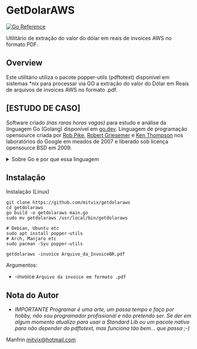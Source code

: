 # GetDolarAWS
[![Go Reference](https://pkg.go.dev/badge/mitvix/cloudcost.svg)](https://pkg.go.dev/mitvix/cloudcost)

Utilitário de extração do valor do dólar em reais de invoices AWS no formato PDF.

## Overview

Este utilitário utiliza o pacote popper-utils (pdftotext) disponível em sistemas *nix para processar via GO a extração do valor do Dólar em Reais de arquivos de invoices AWS no formato .pdf.


## [ESTUDO DE CASO]
Software criado _(nas raras horas vagas)_ para estudo e análise da línguagem Go (Golang) disponível em [go.dev](https://go.dev). Línguagem de programação opensource criada por [Rob Pike](https://pt.wikipedia.org/wiki/Rob_Pike), [Robert Griesemer](https://en.wikipedia.org/wiki/Robert_Griesemer) e [Ken Thompson](https://pt.wikipedia.org/wiki/Ken_Thompson) nos laboratórios do Google em meados de 2007 e liberado sob licença opensource BSD em 2009.

<details>

<summary>Sobre Go e por que essa linguagem</summary>

### Golang

Go foi projetado inicialmente com o objetivo de substituir projetos em C e C++ dentro do Google, por isso possui características simílares a essas línguagens, incluindo sua síntaxe, mas com abstrações voltadas a simplicidade e legibilidade, além de uma forte combinação de suporte a concorrência e desempenho. Sua estrutura automática de gerenciamento de memória (Garbage Collector) facilita a vida do desenvolvedor, mas gera overhead que a deixa pouco atrás em performance quando comparada a C, C++ e Rust, porém, muito a frente em desempenho em relação a Python, Java, PHP e etc. 

E mesmo perdendo em performance para Rust e C++, Go se tornou uma línguagem equilibrada que combina estruturas de baixo nível de C com a usabilidade do mundo moderno e sem o pesadelo da Orientação a Objetos, fazendo dela uma línguagem de programação simples, completa e perfeita para o uso em APIs, Micro serviços, Web Dev, Cloud e etc. 

Dentre os principais projetos escritos em Go, temos Kubernetes, kubectl, Minikube, Docker e outros. Veja mais em [https://go.dev/solutions/cloud#use-case](https://go.dev/solutions/cloud#use-case)

### Por que Go ?

_"Queria que fosse em que? C, Rust ???? mal sei fazer em Go, não sai da 5º série..."_


</details>

## Instalação

Instalação (Linux)
```
git clone https://github.com/mitvix/getdolaraws
cd getdolaraws
go build -o getdolaraws main.go
sudo mv getdolaraws /usr/local/bin/getdolaraws

# Debian, Ubuntu etc
sudo apt install popper-utils
# Arch, Manjaro etc
sudo pacman -Syu popper-utils

getdolaraws -invoice Arquivo_da_InvoiceBR.pdf

```

Argumentos:

* -invoice `Arquivo da invoice em formato .pdf`


## Nota do Autor

* _IMPORTANTE Programar é uma arte, um passa tempo e faço por hobby, não sou programador profissional e não pretendo ser. Se der em algum momento atualizo para usar a Standard Lib ou um pacote nativo para não depender do pdftotext, mas funciona tão bem... que passa ;-)_

Manfrin <mitvix@hotmail.com>

